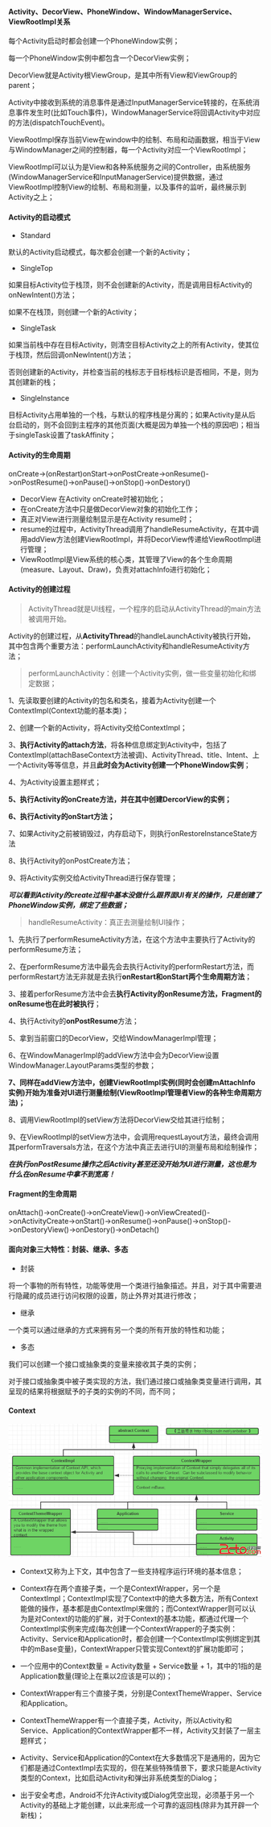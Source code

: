 #### Activity、DecorView、PhoneWindow、WindowManagerService、ViewRootImpl关系

每个Activity启动时都会创建一个PhoneWindow实例；

每一个PhoneWindow实例中都包含一个DecorView实例；

DecorView就是Activity根ViewGroup，是其中所有View和ViewGroup的parent；

Activity中接收到系统的消息事件是通过InputManagerService转接的，在系统消息事件发生时\(比如Touch事件\)，WindowManagerService将回调Activity中对应的方法\(dispatchTouchEvent\)。

ViewRootImpl保存当前View在window中的绘制、布局和动画数据，相当于View与WindowManager之间的控制器，每一个Activity对应一个ViewRootImpl；

ViewRootImpl可以认为是View和各种系统服务之间的Controller，由系统服务\(WindowManagerService和InputManagerService\)提供数据，通过ViewRootImpl控制View的绘制、布局和测量，以及事件的监听，最终展示到Activity之上；

#### Activity的启动模式

* Standard

默认的Activity启动模式，每次都会创建一个新的Activity；

* SingleTop

如果目标Activity位于栈顶，则不会创建新的Activity，而是调用目标Activity的onNewIntent\(\)方法；

如果不在栈顶，则创建一个新的Activity；

* SingleTask

如果当前栈中存在目标Activity，则清空目标Activity之上的所有Activity，使其位于栈顶，然后回调onNewIntent\(\)方法；

否则创建新的Activity，并检查当前的栈标志于目标栈标识是否相同，不是，则为其创建新的栈；

* SingleInstance

目标Activity占用单独的一个栈，与默认的程序栈是分离的；如果Activity是从后台启动的，则不会回到主程序的其他页面\(大概是因为单独一个栈的原因吧\)；相当于singleTask设置了taskAffinity；

#### Activity的生命周期

onCreate-&gt;\(onRestart\)onStart-&gt;onPostCreate-&gt;onResume\(\)-&gt;onPostResume\(\)-&gt;onPause\(\)-&gt;onStop\(\)-&gt;onDestory\(\)

* DecorView 在Activity onCreate时被初始化；
* 在onCreate方法中只是做DecorView对象的初始化工作；
* 真正对View进行测量绘制显示是在Activity resume时；
* resume的过程中，ActivityThread调用了handleResumeActivity，在其中调用addView方法创建ViewRootImpl，并将DecorView传递给ViewRootImpl进行管理；
* ViewRootImpl是View系统的核心类，其管理了View的各个生命周期\(measure、Layout、Draw\)，负责对attachInfo进行初始化；

#### Activity的创建过程

> ActivityThread就是UI线程，一个程序的启动从ActivityThread的main方法被调用开始。

Activity的创建过程，从**ActivityThread**的handleLaunchActivity被执行开始，其中包含两个重要方法：performLaunchActivity和handleResumeActivity方法；

> performLaunchActivity：创建一个Activity实例，做一些变量初始化和绑定数据；

1、先读取要创建的Activity的包名和类名，接着为Activity创建一个ContextImpl\(Context功能的基本类\)；

2、创建一个新的Activity，将Activity交给ContextImpl；

3、**执行Activity的attach方法**，将各种信息绑定到Activity中，包括了ContextImpl\(attachBaseContext方法被调\)、ActivityThread、title、Intent、上一个Activity等等信息，并且**此时会为Activity创建一个PhoneWindow实例**；

4、为Activity设置主题样式；

**5、执行Activity的onCreate方法，并在其中创建DercorView的实例；**

**6、执行Activity的onStart方法；**

7、如果Activity之前被销毁过，内存启动下，则执行onRestoreInstanceState方法

8、执行Activity的onPostCreate方法；

9、将Activity实例交给ActivityThread进行保存管理；

_**可以看到Activity的create过程中基本没做什么跟界面UI有关的操作，只是创建了PhoneWindow实例，绑定了些数据；**_

> handleResumeActivity：真正去测量绘制UI操作；

1、先执行了performResumeActivity方法，在这个方法中主要执行了Activity的performResume方法；

2、在performResume方法中最先会去执行Activity的performRestart方法，而performRestart方法无非就是去执行**onRestart和onStart两个生命周期方法**；

3、接着perforResume方法中会去**执行Activity的onResume方法，Fragment的onResume也在此时被执行**；

4、执行Activity的**onPostResume**方法；

5、拿到当前窗口的DecorView，交给WindowManagerImpl管理；

6、在WindowManagerImpl的addView方法中会为DecorView设置WindowManager.LayoutParams类型的参数；

**7、同样在addView方法中，创建ViewRootImpl实例\(同时会创建mAttachInfo实例\)开始为准备对UI进行测量绘制\(ViewRootImpl管理者View的各种生命周期方法\)；**

8、调用ViewRootImpl的setView方法将DecorView交给其进行绘制；

9、在ViewRootImpl的setView方法中，会调用requestLayout方法，最终会调用其performTraversals方法，在这个方法中真正去进行UI的测量布局和绘制操作；

_**在执行onPostResume操作之后Activity甚至还没开始为UI进行测量，这也是为什么在onResume中拿不到宽高！**_

#### Fragment的生命周期

onAttach\(\)-&gt;onCreate\(\)-&gt;onCreateView\(\)-&gt;onViewCreated\(\)-&gt;onActivityCreate-&gt;onStart\(\)-&gt;onResume\(\)-&gt;onPause\(\)-&gt;onStop\(\)-&gt;onDestoryView\(\)-&gt;onDestory\(\)-&gt;onDetach\(\)

#### 面向对象三大特性：封装、继承、多态

* 封装

将一个事物的所有特性，功能等使用一个类进行抽象描述。并且，对于其中需要进行隐藏的成员进行访问权限的设置，防止外界对其进行修改；

* 继承

一个类可以通过继承的方式来拥有另一个类的所有开放的特性和功能；

* 多态

我们可以创建一个接口或抽象类的变量来接收其子类的实例；

对于接口或抽象类中被子类实现的方法，我们通过接口或抽象类变量进行调用，其呈现的结果将根据赋予的子类的实例的不同，而不同；

#### Context

![](/assets/2015052808432374.png)

* Context又称为上下文，其中包含了一些支持程序运行环境的基本信息；
* Context存在两个直接子类，一个是ContextWrapper，另一个是ContextImpl；ContextImpl实现了Context中的绝大多数方法，所有Context能做的操作，基本都是由ContextImpl来做的；而ContextWrapper则可以认为是对Context的功能的扩展，对于Context的基本功能，都通过代理一个ContextImpl实例来完成\(每次创建一个ContextWrapper的子类实例：Activity、Service和Application时，都会创建一个ContextImpl实例绑定到其中的mBase变量\)，ContextWrapper只管实现Context的扩展功能即可；

* 一个应用中的Context数量 = Activity数量 + Service数量 + 1，其中的1指的是Application数量\(理论上在乘以2应该是可以的\)；

* ContextWrapper有三个直接子类，分别是ContextThemeWrapper、Service和Application。

* ContextThemeWrapper有一个直接子类，Activity，所以Activity和Service、Application的ContextWrapper都不一样，Activity又封装了一层主题样式；

* Activity、Service和Application的Context在大多数情况下是通用的，因为它们都是通过ContextImpl去实现的，但在某些特殊情景下，要求只能是Activity类型的Context，比如启动Activity和弹出非系统类型的Dialog；

* 出于安全考虑，Android不允许Activity或Dialog凭空出现，必须基于另一个Activity的基础上才能创建，以此来形成一个可靠的返回栈\(除非为其开辟一个新栈\)；



